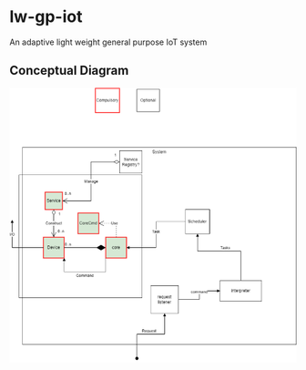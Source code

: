 # lw-gp-iot
An adaptive light weight general purpose IoT system

## Conceptual Diagram
![alt text](https://github.com/hkjj293/lw-gp-iot/blob/main/conceptual-diagram.png)
